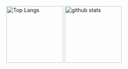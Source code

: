 <p align="left"> 
  <img alt="Top Langs" height="150px" src="https://github-readme-stats.vercel.app/api/top-langs/?username=sgupge2503&layout=compact&show_icons=true&theme=dark&hide=html,ruby,css" />
  <img alt="github stats" height="150px" src="https://github-readme-stats.vercel.app/api?username=sgupge2503&theme=dark&show_icons=ture" />
</p>
